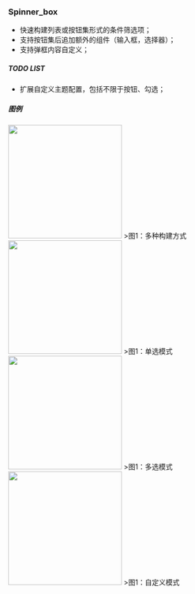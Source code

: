 ### Spinner_box

- 快速构建列表或按钮集形式的条件筛选项；
- 支持按钮集后追加额外的组件（输入框，选择器）；
- 支持弹框内容自定义；

##### TODO LIST
- 扩展自定义主题配置，包括不限于按钮、勾选；

##### 图例

<img src="https://github.com/boomcx/spinner_box/blob/main/assets/builder.gif" width="230px">
>图1：多种构建方式

<img src="https://github.com/boomcx/spinner_box/blob/main/assets/single_select.gif" width="230px">
>图1：单选模式

<img src="https://github.com/boomcx/spinner_box/blob/main/assets/muti_select.gif" width="230px">
>图1：多选模式

<img src="https://github.com/boomcx/spinner_box/blob/main/assets/custom.gif" width="230px">
>图1：自定义模式 
